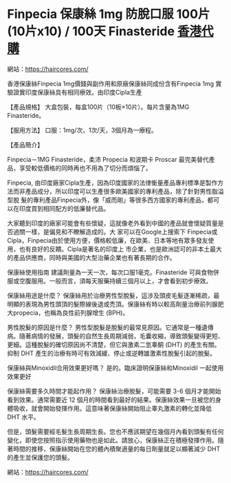 # Finpecia 保康絲 1mg 防脫口服 100片(10片x10) / 100天 Finasteride [香港代購](https://haircores.com/)

網站：https://haircores.com/

香港保康絲Finpecia 1mg價錢與副作用和原廠保康絲同成份含有Finpecia 1mg 實驗證實印度保康絲具有相同療效。由印度Cipla生產

【產品規格】 大盒包裝，每盒100片（10板×10片）。每片含量為1MG Finasteride。

【服用方法】 口服：1mg/次，1次/天，3個月為一療程。

【產品簡介】

Finpecia－1MG Finasteride，柔沛 Propecia 和波期卡 Proscar 最完美替代產品，享受較低價格的同時再也不用為了切分而煩惱了。

Finpecia, 由印度廠家Cipla生產，因為印度國家的法律衡量產品專利標準是製作方法而非產品成分，所以印度可以生產很多歐美國家的專利產品，除了針對男性脂溢型脫 髮的專利產品Finpecia外，像「威而剛」等很多西方國家的專利產品，都可以在印度買到相同配方的低廉替代品。

 

大家聽到印度的廠家可能會有些懷疑，這就像老外看到中國的產品就會懷疑質量是否過關一樣，是偏見和不瞭解造成的。大 家可以在Google上搜索下 Finpecia或Cipla，Finpecia由於使用方便，價格較低廉，在歐美、日本等地有眾多發友使用，也有良好的反饋。Cipla是著名的印度上 市企業，也是歐洲認可的非本土最大的產品供應商，同時與美國的大型治藥企業也有著長期的合作。

 

保康絲使用指南
建議劑量為一天一次，每次口服1毫克。Finasteride 可與食物併服或空腹服用。一般而言，須每天服藥持續三個月以上，才會看到初步療效。

保康絲用途是什麼？
保康絲用於治療男性型脫髮，這涉及頭皮毛髮逐漸稀疏，最明顯的表現為男性頭頂的髮際線後退或禿頂。保康絲有時以較高劑量治療前列腺肥大propecia，也稱為良性前列腺增生 (BPH)。

男性脫髮的原因是什麼？
男性型脫髮是脫髮的最常見原因。它通常是一種遺傳病。隨著病情的發展，頭髮的自然生長周期減弱，毛囊收縮，導致頭髮變得更短、更細。這種脫髮的確切原因尚不清楚，但它與激素二氫睾酮 (DHT) 的產生有關。抑制 DHT 產生的治療有時可有效減緩、停止或逆轉雄激素性脫髮引起的脫髮。

保康絲與Minoxidil合用效果更好嗎？
是的。臨床證明保康絲和Minoxidil 一起使用效果更好

保康絲需要多久時間才能起作用？
保康絲治療脫髮，可能需要 3-6 個月才能開始看到效果。通常需要近 12 個月的時間看到最好的結果。保康絲效果一旦被您的身體吸收，就會開始發揮作用。這意味著保康絲開始阻止睾丸激素的轉化並降低 DHT 水平。

但是，頭髮需要經毛髮生長周期生長。您也不應該期望在幾個月內看到頭髮有任何變化，即使您按照指示使用藥物也是如此。請放心，保康絲正在積極發揮作用。隨著時間的推移，保康絲開始在您的體內積聚適量的每日劑量就足以顯著減少 DHT 的產生並保護您的頭髮。

網站：https://haircores.com/
